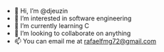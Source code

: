 - 👋 Hi, I’m @djeuzin
- 👀 I’m interested in software engineering
- 🌱 I’m currently learning C
- 💞️ I’m looking to collaborate on anything
- 📫 You can email me at rafaelfmg72@gmail.com
